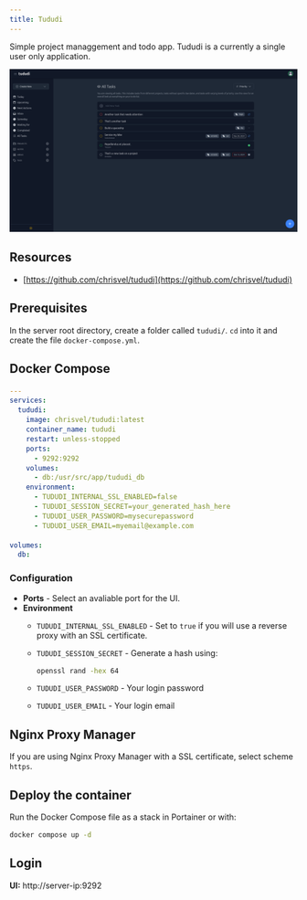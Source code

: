 ```yaml
---
title: Tududi
---
```


Simple project managgement and todo app. Tududi is a currently a single user only application.

![Tududi screenshot](../images/tududi-1.png)

## Resources

- [https://github.com/chrisvel/tududi](https://github.com/chrisvel/tududi)

## Prerequisites

In the server root directory, create a folder called `tududi/`. `cd` into it and create the file `docker-compose.yml`.

## Docker Compose

```yaml title="docker-compose.yml" linenums="1"
---
services:
  tududi:
    image: chrisvel/tududi:latest
    container_name: tududi
    restart: unless-stopped
    ports:
      - 9292:9292
    volumes:
      - db:/usr/src/app/tududi_db
    environment:
      - TUDUDI_INTERNAL_SSL_ENABLED=false
      - TUDUDI_SESSION_SECRET=your_generated_hash_here
      - TUDUDI_USER_PASSWORD=mysecurepassword
      - TUDUDI_USER_EMAIL=myemail@example.com

volumes:
  db:
```

### Configuration

- **Ports** - Select an avaliable port for the UI.
- **Environment**
    - `TUDUDI_INTERNAL_SSL_ENABLED` - Set to `true` if you will use a reverse proxy with an SSL certificate.
    - `TUDUDI_SESSION_SECRET` - Generate a hash using:

        ```bash
        openssl rand -hex 64
        ```

    - `TUDUDI_USER_PASSWORD` - Your login password
    - `TUDUDI_USER_EMAIL` - Your login email

## Nginx Proxy Manager

If you are using Nginx Proxy Manager with a SSL certificate, select scheme `https`.

## Deploy the container

Run the Docker Compose file as a stack in Portainer or with:

```bash
docker compose up -d
```

## Login

**UI:** http://server-ip:9292